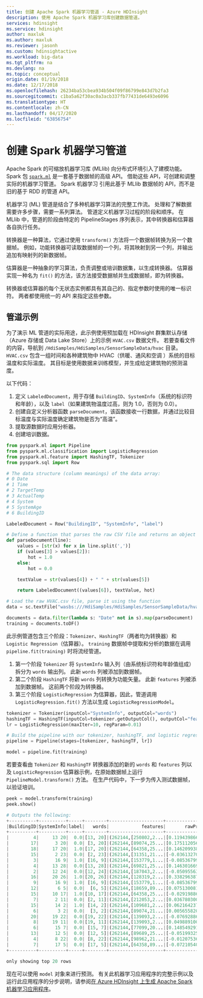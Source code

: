 ```yaml
---
title: 创建 Apache Spark 机器学习管道 - Azure HDInsight
description: 使用 Apache Spark 机器学习库创建数据管道。
services: hdinsight
ms.service: hdinsight
author: maxluk
ms.author: maxluk
ms.reviewer: jasonh
ms.custom: hdinsightactive
ms.workload: big-data
ms.tgt_pltfrm: na
ms.devlang: na
ms.topic: conceptual
origin.date: 01/19/2018
ms.date: 12/17/2018
ms.openlocfilehash: 26234ba53cbea934b504f09f86799e843d7b2fa3
ms.sourcegitcommit: c1ba5a62f30ac0a3acb337fb77431de6493e6096
ms.translationtype: HT
ms.contentlocale: zh-CN
ms.lasthandoff: 04/17/2020
ms.locfileid: "63856754"
---
```

# <a name="create-a-spark-machine-learning-pipeline"></a>创建 Spark 机器学习管道

Apache Spark 的可缩放机器学习库 (MLlib) 向分布式环境引入了建模功能。 Spark 包 [`spark.ml`](http://spark.apache.org/docs/latest/ml-pipeline.html) 是一套基于数据帧的高级 API。 借助这些 API，可创建和调整实际的机器学习管道。  Spark 机器学习  引用此基于 MLlib 数据帧的 API，而不是旧的基于 RDD 的管道 API。

机器学习 (ML) 管道是结合了多种机器学习算法的完整工作流。 处理和了解数据需要许多步骤，需要一系列算法。 管道定义机器学习过程的阶段和顺序。 在 MLlib 中，管道的阶段由特定的 PipelineStages 序列表示，其中转换器和估算器各自执行任务。

转换器是一种算法，它通过使用 `transform()` 方法将一个数据帧转换为另一个数据帧。 例如，功能转换器可读取数据帧的一个列，将其映射到另一个列，并输出追加有映射列的新数据帧。

估算器是一种抽象的学习算法，负责调整或培训数据集，以生成转换器。 估算器实现一种名为 `fit()` 的方法，该方法接受数据帧并生成数据帧，即为转换器。

转换器或估算器的每个无状态实例都具有其自己的、指定参数时使用的唯一标识符。 两者都使用统一的 API 来指定这些参数。

## <a name="pipeline-example"></a>管道示例

为了演示 ML 管道的实际用途，此示例使用预加载在 HDInsight 群集默认存储（Azure 存储或 Data Lake Store）上的示例 `HVAC.csv` 数据文件。 若要查看文件的内容，导航到 `/HdiSamples/HdiSamples/SensorSampleData/hvac` 目录。 `HVAC.csv` 包含一组时间和各种建筑物中 HVAC（供暖、通风和空调  ）系统的目标温度和实际温度。 其目标是使用数据来训练模型，并生成给定建筑物的预测温度。

以下代码：

1. 定义 `LabeledDocument`，用于存储 `BuildingID`、`SystemInfo`（系统的标识符和年龄），以及 `label`（如果建筑物温度过高，则为 1.0，否则为 0.0）。
2. 创建自定义分析器函数 `parseDocument`，该函数接收一行数据，并通过比较目标温度与实际温度确定建筑物是否为“高温”。
3. 提取源数据时应用分析器。
4. 创建培训数据。

```python
from pyspark.ml import Pipeline
from pyspark.ml.classification import LogisticRegression
from pyspark.ml.feature import HashingTF, Tokenizer
from pyspark.sql import Row

# The data structure (column meanings) of the data array:
# 0 Date
# 1 Time
# 2 TargetTemp
# 3 ActualTemp
# 4 System
# 5 SystemAge
# 6 BuildingID

LabeledDocument = Row("BuildingID", "SystemInfo", "label")

# Define a function that parses the raw CSV file and returns an object of type LabeledDocument
def parseDocument(line):
    values = [str(x) for x in line.split(',')]
    if (values[3] > values[2]):
        hot = 1.0
    else:
        hot = 0.0        

    textValue = str(values[4]) + " " + str(values[5])

    return LabeledDocument((values[6]), textValue, hot)

# Load the raw HVAC.csv file, parse it using the function
data = sc.textFile("wasbs:///HdiSamples/HdiSamples/SensorSampleData/hvac/HVAC.csv")

documents = data.filter(lambda s: "Date" not in s).map(parseDocument)
training = documents.toDF()
```

此示例管道包含三个阶段：`Tokenizer`、`HashingTF`（两者均为转换器）和 `Logistic Regression`（估算器）。  `training` 数据帧中提取和分析的数据在调用 `pipeline.fit(training)` 时将流经管道。

1. 第一个阶段 `Tokenizer` 将 `SystemInfo` 输入列（由系统标识符和年龄值组成）拆分为 `words` 输出列。 此新 `words` 列被添加到数据帧。 
2. 第二个阶段 `HashingTF` 将新 `words` 列转换为功能矢量。 此新 `features` 列被添加到数据帧。 这前两个阶段为转换器。 
3. 第三个阶段 `LogisticRegression` 为估算器，因此，管道调用 `LogisticRegression.fit()` 方法以生成 `LogisticRegressionModel`。 

```python
tokenizer = Tokenizer(inputCol="SystemInfo", outputCol="words")
hashingTF = HashingTF(inputCol=tokenizer.getOutputCol(), outputCol="features")
lr = LogisticRegression(maxIter=10, regParam=0.01)

# Build the pipeline with our tokenizer, hashingTF, and logistic regression stages
pipeline = Pipeline(stages=[tokenizer, hashingTF, lr])

model = pipeline.fit(training)
```

若要查看由 `Tokenizer` 和 `HashingTF` 转换器添加的新的 `words` 和 `features` 列以及 `LogisticRegression` 估算器示例，在原始数据帧上运行 `PipelineModel.transform()` 方法。 在生产代码中，下一步为传入测试数据帧，以验证培训。

```python
peek = model.transform(training)
peek.show()

# Outputs the following:
+----------+----------+-----+--------+--------------------+--------------------+--------------------+----------+
|BuildingID|SystemInfo|label|   words|            features|       rawPrediction|         probability|prediction|
+----------+----------+-----+--------+--------------------+--------------------+--------------------+----------+
|         4|     13 20|  0.0|[13, 20]|(262144,[250802,2...|[0.11943986671420...|[0.52982451901740...|       0.0|
|        17|      3 20|  0.0| [3, 20]|(262144,[89074,25...|[0.17511205617446...|[0.54366648775222...|       0.0|
|        18|     17 20|  1.0|[17, 20]|(262144,[64358,25...|[0.14620993833623...|[0.53648750722548...|       0.0|
|        15|      2 23|  0.0| [2, 23]|(262144,[31351,21...|[-0.0361327091023...|[0.49096780538523...|       1.0|
|         3|      16 9|  1.0| [16, 9]|(262144,[153779,1...|[-0.0853679939336...|[0.47867095324139...|       1.0|
|         4|     13 28|  0.0|[13, 28]|(262144,[69821,25...|[0.14630166986618...|[0.53651031790592...|       0.0|
|         2|     12 24|  0.0|[12, 24]|(262144,[187043,2...|[-0.0509556393066...|[0.48726384581522...|       1.0|
|        16|     20 26|  1.0|[20, 26]|(262144,[128319,2...|[0.33829638728900...|[0.58377663577684...|       0.0|
|         9|      16 9|  1.0| [16, 9]|(262144,[153779,1...|[-0.0853679939336...|[0.47867095324139...|       1.0|
|        12|       6 5|  0.0|  [6, 5]|(262144,[18659,89...|[0.07513008136562...|[0.51877369045183...|       0.0|
|        15|     10 17|  1.0|[10, 17]|(262144,[64358,25...|[-0.0291988646553...|[0.49270080242078...|       1.0|
|         7|      2 11|  0.0| [2, 11]|(262144,[212053,2...|[0.03678030020834...|[0.50919403860812...|       0.0|
|        15|      14 2|  1.0| [14, 2]|(262144,[109681,2...|[0.06216423725633...|[0.51553605651806...|       0.0|
|         6|       3 2|  0.0|  [3, 2]|(262144,[89074,21...|[0.00565582077537...|[0.50141395142468...|       0.0|
|        20|     19 22|  0.0|[19, 22]|(262144,[139093,2...|[-0.0769288695989...|[0.48077726176073...|       1.0|
|         8|     19 11|  0.0|[19, 11]|(262144,[139093,2...|[0.04988910033929...|[0.51246968885151...|       0.0|
|         6|      15 7|  0.0| [15, 7]|(262144,[77099,20...|[0.14854929135994...|[0.53706918109610...|       0.0|
|        13|      12 5|  0.0| [12, 5]|(262144,[89689,25...|[-0.0519932532562...|[0.48700461408785...|       1.0|
|         4|      8 22|  0.0| [8, 22]|(262144,[98962,21...|[-0.0120753606650...|[0.49698119651572...|       1.0|
|         7|      17 5|  0.0| [17, 5]|(262144,[64358,89...|[-0.0721054054871...|[0.48198145477106...|       1.0|
+----------+----------+-----+--------+--------------------+--------------------+--------------------+----------+

only showing top 20 rows
```

现在可以使用 `model` 对象来进行预测。 有关此机器学习应用程序的完整示例以及运行此应用程序的分步说明，请参阅[在 Azure HDInsight 上生成 Apache Spark 机器学习应用程序](apache-spark-ipython-notebook-machine-learning.md)。

